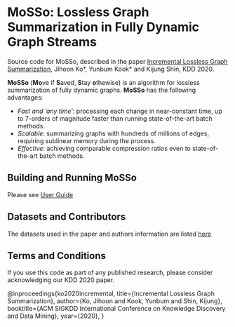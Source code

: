 # MoSSo: Lossless Graph Summarization in Fully Dynamic Graph Streams
Source code for MoSSo, described in the paper [Incremental Lossless Graph Summarization](https://arxiv.org/abs/2006.09935), Jihoon Ko*, Yunbum Kook* and Kijung Shin, KDD 2020.

**MoSSo** (**Mo**ve if **S**aved, **S**tay **o**thewise) is an algorithm for lossless summarization of fully dynamic graphs. **MoSSo** has the following advantages:
* *Fast and ’any time’*: processing each change in near-constant time, up to 7-orders of magnitude faster than running state-of-the-art batch methods.
* *Scalable*: summarizing graphs with hundreds of millions of edges, requiring sublinear memory during the process.
* *Effective*: achieving comparable compression ratios even to state-of-the-art batch methods.

## Building and Running **MoSSo**
Please see [User Guide](user_guide.pdf)

## Datasets and Contributors
The datasets used in the paper and authors information are listed [here](http://dmlab.kaist.ac.kr/mosso/)

## Terms and Conditions
If you use this code as part of any published research, please consider acknowledging our KDD 2020 paper.

@inproceedings{ko2020incremental,
  title={Incremental Lossless Graph Summarization},
  author={Ko, Jihoon and Kook, Yunbum and Shin, Kijung},
  booktitle={ACM SIGKDD International Conference on Knowledge Discovery and Data Mining},
  year={2020},
}

